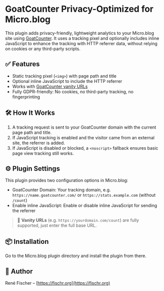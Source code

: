 # GoatCounter Privacy-Optimized for Micro.blog

This plugin adds privacy-friendly, lightweight analytics to your Micro.blog site using [GoatCounter](https://www.goatcounter.com). It uses a tracking pixel and optionally includes inline JavaScript to enhance the tracking with HTTP referrer data, without relying on cookies or any third-party scripts.

## ✅ Features

- Static tracking pixel (`<img>`) with page path and title
- Optional inline JavaScript to include the HTTP referrer
- Works with [GoatCounter vanity URLs](https://www.goatcounter.com/help/faq#custom-domain)
- Fully GDPR-friendly: No cookies, no third-party tracking, no fingerprinting

## 🛠 How It Works

1. A tracking request is sent to your GoatCounter domain with the current page path and title.
2. If JavaScript tracking is enabled and the visitor came from an external site, the referrer is added.
3. If JavaScript is disabled or blocked, a `<noscript>` fallback ensures basic page view tracking still works.

## ⚙️ Plugin Settings

This plugin provides two configuration options in Micro.blog:
- GoatCounter Domain: Your tracking domain, e.g. `https://name.goatcounter.com/` or `https://stats.example.com` (without `/count`)
- Enable inline JavaScript: Enable or disable inline JavaScript for sending the referrer

> 🦊 **Vanity URLs** (e.g. `https://yourdomain.com/count`) are fully supported, just enter the full base URL.

## 📦 Installation
Go to the Micro.blog plugin directory and install the plugin from there.

## 👤 Author
René Fischer – [https://fischr.org](https://fischr.org)
